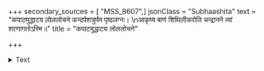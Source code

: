 +++
secondary_sources = [ "MSS_8607",]
jsonClass = "Subhaashita"
text = "कपाटमुद्धाटय लोललोचने कन्दर्पशत्रुर्मम पृष्ठलग्नः।  \nआकृष्य बाणं शिथिलीकरोति चन्द्रानने त्वां शरणागतोऽस्मि॥"
title = "कपाटमुद्धाटय लोललोचने"

+++

<details><summary>Text</summary>

कपाटमुद्धाटय लोललोचने कन्दर्पशत्रुर्मम पृष्ठलग्नः।  
आकृष्य बाणं शिथिलीकरोति चन्द्रानने त्वां शरणागतोऽस्मि॥
</details>
